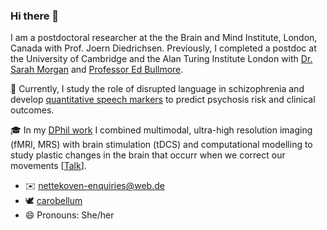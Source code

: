 ### Hi there 👋

I am a postdoctoral researcher at the the Brain and Mind Institute, London, Canada with Prof. Joern Diedrichsen.
Previously, I completed a postdoc at the University of Cambridge and the Alan Turing Institute London with [Dr. Sarah Morgan](https://www.neuroscience.cam.ac.uk/directory/profile.php?SarahMorgan) and [Professor Ed Bullmore](https://www.neuroscience.cam.ac.uk/directory/profile.php?etb23).

🔭 Currently, I study the role of disrupted language in schizophrenia and develop [quantitative speech markers](https://www.turing.ac.uk/research/research-projects/towards-incoherent-speech-predictor-psychosis-risk) to predict psychosis risk and clinical outcomes.

🎓 In my [DPhil work](https://drive.google.com/file/d/1Qi-QxX9D-atXd6FiZy7kv0q90eVTSfGZ/view) I combined multimodal, ultra-high resolution imaging (fMRI, MRS) with brain stimulation (tDCS) and computational modelling to study plastic changes in the brain that occurr when we correct our movements [[Talk](https://www.youtube.com/watch?v=PzwQeRFMqQI)].
    
- ✉️ nettekoven-enquiries@web.de
- 🕊 [carobellum](https://twitter.com/carobellum)
- 😄 Pronouns: She/her


<!--
**carobellum/carobellum** is a ✨ _special_ ✨ repository because its `README.md` (this file) appears on your GitHub profile.

Here are some ideas to get you started:

- 🔭 I’m currently working on ...
- 🌱 I’m currently learning ...
- 👯 I’m looking to collaborate on ...
- 🤔 I’m looking for help with ...
- 💬 Ask me about ...
- 📫 How to reach me: ...
- 😄 Pronouns: ...
- ⚡ Fun fact: ...
-->
